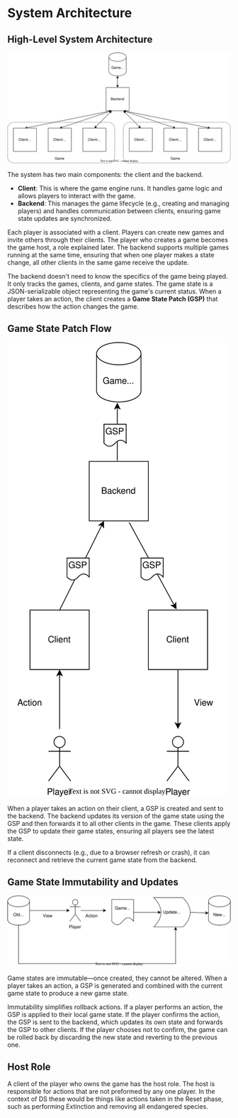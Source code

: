 # System Architecture

## High-Level System Architecture

![High Level Systems Architecture](./img/high-level-system-arch.drawio.svg "High Level Systems Architecture")

The system has two main components: the client and the backend.

- **Client**: This is where the game engine runs. It handles game logic and allows players to interact with the game.
- **Backend**: This manages the game lifecycle (e.g., creating and managing players) and handles communication between clients, ensuring game state updates are synchronized.

Each player is associated with a client. Players can create new games and invite others through their clients. The player who creates a game becomes the game host, a role explained later. The backend supports multiple games running at the same time, ensuring that when one player makes a state change, all other clients in the same game receive the update.

The backend doesn't need to know the specifics of the game being played. It only tracks the games, clients, and game states. The game state is a JSON-serializable object representing the game's current status. When a player takes an action, the client creates a **Game State Patch (GSP)** that describes how the action changes the game.

## Game State Patch Flow

![Game State Patch Flow](./img/game-state-flow.drawio.svg "Game State Patch Flow")

When a player takes an action on their client, a GSP is created and sent to the backend. The backend updates its version of the game state using the GSP and then forwards it to all other clients in the game. These clients apply the GSP to update their game states, ensuring all players see the latest state.

If a client disconnects (e.g., due to a browser refresh or crash), it can reconnect and retrieve the current game state from the backend.

## Game State Immutability and Updates

![Game State Update](./img/game-state-update.drawio.svg "Game State Update")

Game states are immutable—once created, they cannot be altered. When a player takes an action, a GSP is generated and combined with the current game state to produce a new game state.

Immutability simplifies rollback actions. If a player performs an action, the GSP is applied to their local game state. If the player confirms the action, the GSP is sent to the backend, which updates its own state and forwards the GSP to other clients. If the player chooses not to confirm, the game can be rolled back by discarding the new state and reverting to the previous one.

## Host Role

A client of the player who owns the game has the host role. The host is responsible for actions that are not preformed by any one player. In the context of DS these would be things like actions taken in the Reset phase, such as performing Extinction and removing all endangered species.
